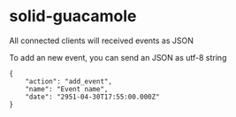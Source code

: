 # solid-guacamole

  
  

All connected clients will received events as JSON

To add an new event, you can send an JSON as utf-8 string

  

    {
	    "action": "add_event", 
	    "name": "Event name", 
	    "date": "2951-04-30T17:55:00.000Z"
    }
